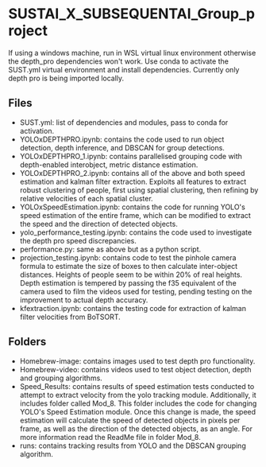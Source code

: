 # SUSTAI_X_SUBSEQUENTAI_Group_project

If using a windows machine, run in WSL virtual linux environment otherwise the depth_pro dependencies won't work. Use conda to activate the SUST.yml virtual environment and install dependencies.
Currently only depth pro is being imported locally.

## Files
- SUST.yml: list of dependencies and modules, pass to conda for activation.
- YOLOxDEPTHPRO.ipynb: contains the code used to run object detection, depth inference, and DBSCAN for group detections.
- YOLOxDEPTHPRO_1.ipynb: contains parallelised grouping code with depth-enabled interobject, metric distance estimation.
- YOLOxDEPTHPRO_2.ipynb: contains all of the above and both speed estimation and kalman filter extraction. Exploits all features to extract robust clustering of people, first using spatial clustering, then refining by relative velocities of each spatial cluster.
- YOLOxSpeedEstimation.ipynb: contains the code for running YOLO's speed estimation of the entire frame, which can be modified to extract the speed and the direction of detected objects.
- yolo_performance_testing.ipynb: contains the code used to investigate the depth pro speed discrepancies.
- performance.py: same as above but as a python script.
- projection_testing.ipynb: contains code to test the pinhole camera formula to estimate the size of boxes to then calculate inter-object distances. Heights of people seem to be within 20% of real heights. Depth estimation is tempered by passing the f35 equivalent of the camera used to film the videos used for testing, pending testing on the improvement to actual depth accuracy.
- kfextraction.ipynb: contains the testing code for extraction of kalman filter velocities from BoTSORT.

## Folders
- Homebrew-image: contains images used to test depth pro functionality.
- Homebrew-video: contains videos used to test object detection, depth and grouping algorithms.
- Speed_Results: contains results of speed estimation tests conducted to attempt to extract velocity from the yolo tracking module. Additionally, it includes folder called Mod_8. This folder includes the code for changing YOLO's Speed Estimation module. Once this change is made, the speed estimation will calculate the speed of detected objects in pixels per frame, as well as the direction of the detected objects, as an angle. For more information read the ReadMe file in folder Mod_8.
- runs: contains tracking results from YOLO and the DBSCAN grouping algorithm.
